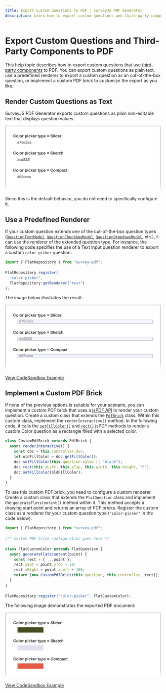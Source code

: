 ```yaml
---
title: Export Custom Questions to PDF | SurveyJS PDF Generator
description: Learn how to export custom questions and third-party components to a PDF form.
---
```


# Export Custom Questions and Third-Party Components to PDF

This help topic describes how to export custom questions that use [third-party components](https://surveyjs.io/survey-creator/documentation/customize-question-types/third-party-component-integration-react) to PDF. You can export custom questions as plain text, use a predefined renderer to export a custom question as an out-of-the-box question, or implement a custom PDF brick to customize the export as you like.

## Render Custom Questions as Text

SurveyJS PDF Generator exports custom questions as plain non-editable text that displays question values.

![SurveyJS PDF Generator - Render custom questions as text](images/export-custom-question-as-text.png)

Since this is the default behavior, you do not need to specifically configure it.

## Use a Predefined Renderer

If your custom question extends one of the out-of-the-box question types ([`QuestionTextModel`](https://surveyjs.io/form-library/documentation/api-reference/text-entry-question-model), [`QuestionCheckboxModel`](https://surveyjs.io/form-library/documentation/api-reference/checkbox-question-model), [`QuestionDropdownModel`](https://surveyjs.io/form-library/documentation/api-reference/dropdown-menu-model), etc.), it can use the renderer of the extended question type. For instance, the following code specifies the use of a Text Input question renderer to export a custom `color-picker` question:


```js
import { FlatRepository } from "survey-pdf";

FlatRepository.register(
  "color-picker",
  FlatRepository.getRenderer("text")
);
```

The image below illustrates the result:

![SurveyJS PDF Generator - Export custom questions using a predefined renderer](images/export-custom-question-with-predefined-renderer.png)

[View CodeSandbox Example](https://codesandbox.io/s/heuristic-star-81nso2?file=/src/SurveyPdfComponent.jsx:3273-3347 (linkStyle))

## Implement a Custom PDF Brick

If none of the previous options is suitable for your scenario, you can implement a custom PDF brick that uses a [jsPDF API](https://raw.githack.com/MrRio/jsPDF/master/docs/jsPDF.html) to render your custom question. Create a custom class that extends the [`PdfBrick`](https://surveyjs.io/pdf-generator/documentation/api-reference/pdfbrick) class. Within this custom class, implement the `renderInteractive()` method. In the following code, it calls the [`setFillColor()`](https://artskydj.github.io/jsPDF/docs/jsPDF.html#setFillColor) and [`rect()`](https://artskydj.github.io/jsPDF/docs/jsPDF.html#rect) jsPDF methods to render a custom Color question as a rectangle filled with a selected color.


```js
class CustomPdfBrick extends PdfBrick {
  async renderInteractive() {
    const doc = this.controller.doc;
    let oldFillColor = doc.getFillColor();
    doc.setFillColor(this.question.value || "black");
    doc.rect(this.xLeft, this.yTop, this.width, this.height, "F");
    doc.setFillColor(oldFillColor);
  }
}
```

To use this custom PDF brick, you need to configure a custom renderer. Create a custom class that extends the `FlatQuestion` class and implement the `generateFlatsContent()` method within it. This method accepts a drawing start point and returns an array of PDF bricks. Register the custom class as a renderer for your custom question type (`"color-picker"` in the code below).

```js
import { FlatRepository } from "survey-pdf";

/** Custom PDF brick configuration goes here */

class FlatCustomColor extends FlatQuestion {
  async generateFlatsContent(point) {
    const rect = { ...point };
    rect.yBot = point.yTop + 20;
    rect.xRight = point.xLeft + 100;
    return [new CustomPdfBrick(this.question, this.controller, rect)];
  }
}

FlatRepository.register("color-picker", FlatCustomColor);
```

The following image demonstrates the exported PDF document:

![SurveyJS PDF Generator - Export custom questions using a custom PDF brick](images/export-custom-question-with-custom-pdf-brick.png)

[View CodeSandbox Example](https://codesandbox.io/s/gracious-fermat-5n19tr?file=/src/SurveyPdfComponent.jsx:3189-3835 (linkStyle))
